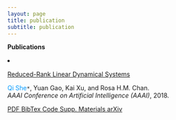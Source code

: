 ```yaml
---
layout: page
title: publication
subtitle: publication
---
```


**Publications**

<div id="container-publications">
<div class="row">
<div class="col-xs-12 col-md-12">
<li itemscope itemtype="http://schema.org/CreativeWork">

<i class="fa-li fa fa-file-text-o pub-icon" aria-hidden="true"></i>
    <span itemprop="name">
        <a href="https://sheqi.github.io/publication/aaai18/" itemprop="url">Reduced-Rank Linear Dynamical Systems</a>
    </span>
    <div class="pub-authors" itemprop="author">
        <font color=#0099ff>Qi She</font><code>*</code>, Yuan Gao, Kai Xu, and Rosa H.M. Chan.
    </div>
    <div class="pub-publication">
    <em>AAAI Conference on Artificial Intelligence (AAAI)</em>, 2018.
    </div>

<p>
<a class="btn btn-primary btn-outline btn-xs" href="https://sheqi.github.io/pdf/AAAI2018.pdf">
PDF
</a>

<a class="btn btn-primary btn-outline btn-xs" href="https://sheqi.github.io/bibtex/AAAI18.bib.txt">
BibTex
</a>

<a class="btn btn-primary btn-outline btn-xs" href="https://github.com/sheqi/">
Code
</a>

<a class="btn btn-primary btn-outline btn-xs" href="https://sheqi.github.io/sm/AAAI2018.pdf">
Supp. Materials
</a>

<a class="btn btn-primary btn-outline btn-xs" href="https://arxiv.org/abs/1801.08297">
arXiv
</a>
</p>

</li>
</div>
</div>
</div>